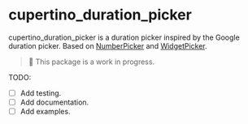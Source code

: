 # cupertino_duration_picker

cupertino_duration_picker is a duration picker inspired by the Google duration picker. Based on [NumberPicker](https://pub.dev/packages/numberpicker) and [WidgetPicker](https://pub.dev/packages/widgetpicker).

> **🚧** This package is a work in progress.

TODO:
- [ ] Add testing.
- [ ] Add documentation.
- [ ] Add examples.
